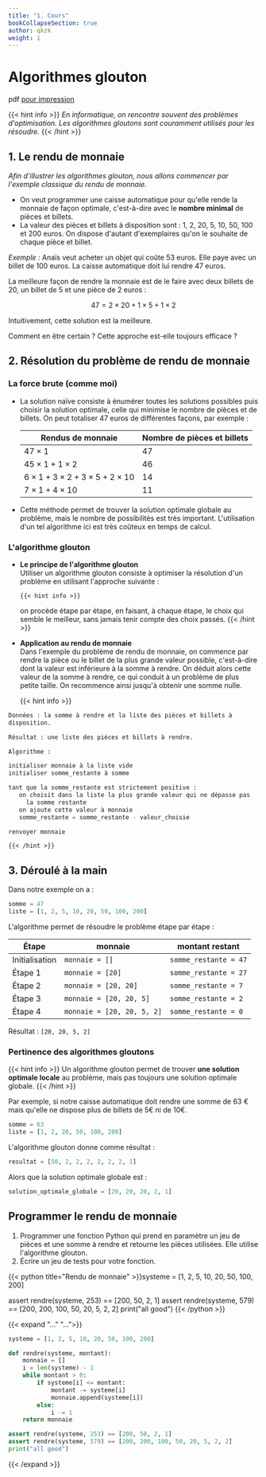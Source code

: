 ```yaml
---
title: "1. Cours"
bookCollapseSection: true
author: qkzk
weight: 1
---
```


# Algorithmes glouton

pdf [pour impression](/uploads/docsnsi/algo/glouton/1_cours.pdf)

{{< hint info >}}
_En informatique, on rencontre souvent des problèmes d'optimisation. Les algorithmes gloutons sont
couramment utilisés pour les résoudre._
{{< /hint >}}

## 1. Le rendu de monnaie

_Afin d'illustrer les algorithmes glouton, nous allons commencer par l'exemple classique du rendu de monnaie._

- On veut programmer une caisse automatique pour qu'elle rende la monnaie
  de façon optimale, c'est-à-dire avec le **nombre minimal** de pièces et
  billets.
- La valeur des pièces et billets à disposition sont : 1, 2, 20, 5, 10, 50, 100 et
  200 euros. On dispose d'autant d'exemplaires qu'on le souhaite de chaque
  pièce et billet.

_Exemple :_ Anaïs veut acheter un objet qui coûte 53 euros. Elle paye avec un
billet de 100 euros. La caisse automatique doit lui rendre 47 euros.

La meilleure façon de rendre la monnaie est de le faire avec deux billets de 20,
un billet de 5 et une pièce de 2 euros :

$$47 = 2 \times 20 + 1 \times 5 + 1 \times 2$$

Intuitivement, cette solution est la meilleure.

Comment en être certain ? Cette approche est-elle toujours efficace ?

## 2. Résolution du problème de rendu de monnaie

### La force brute (comme moi)

- La solution naïve consiste à énumérer toutes les solutions possibles puis
  choisir la solution optimale, celle qui minimise le nombre de pièces et
  de billets. On peut totaliser 47 euros de différentes façons, par exemple :

  | Rendus de monnaie                                 | Nombre de pièces et billets |
  | ------------------------------------------------- | --------------------------- |
  | $47 \times 1$                                     | 47                          |
  | $45 \times 1 + 1 \times 2$                        | 46                          |
  | $6\times 1 + 3\times 2 + 3 \times 5 + 2\times 10$ | 14                          |
  | $7 \times 1 + 4 \times 10$                        | 11                          |

- Cette méthode permet de trouver la solution optimale globale au problème,
  mais le nombre de possibilités est très important. L'utilisation d'un tel
  algorithme ici est très coûteux en temps de calcul.

### L'algorithme glouton

- **Le principe de l'algorithme glouton**\
   Utiliser un algorithme glouton consiste à optimiser la résolution d'un
  problème en utilisant l'approche suivante :

      {{< hint info >}}

  on procède étape par étape,
  en faisant, à chaque étape, le choix qui semble le meilleur, sans jamais
  tenir compte des choix passés.
  {{< /hint >}}

- **Application au rendu de monnaie**\
   Dans l'exemple du problème de rendu de monnaie, on commence par rendre la
  pièce ou le billet de la plus grande valeur possible, c'est-à-dire dont
  la valeur est inférieure à la somme à rendre. On déduit alors cette valeur
  de la somme à rendre, ce qui conduit à un problème de plus petite taille.
  On recommence ainsi jusqu'à obtenir une somme nulle.

  {{< hint info >}}

```python
Données : la somme à rendre et la liste des pièces et billets à
disposition.

Résultat : une liste des pièces et billets à rendre.

Algorithme :

initialiser monnaie à la liste vide
initialiser somme_restante à somme

tant que la somme_restante est strictement positive :
   on choisit dans la liste la plus grande valeur qui ne dépasse pas
     la somme restante
   on ajoute cette valeur à monnaie
   somme_restante = somme_restante - valeur_choisie

renvoyer monnaie
```

    {{< /hint >}}

## 3. Déroulé à la main

Dans notre exemple on a :

```python
somme = 47
liste = [1, 2, 5, 10, 20, 50, 100, 200]
```

L'algorithme permet de résoudre le problème étape par étape :

| Étape          | monnaie                    | montant restant       |
| -------------- | -------------------------- | --------------------- |
| Initialisation | `monnaie = []`             | `somme_restante = 47` |
| Étape 1        | `monnaie = [20]`           | `somme_restante = 27` |
| Étape 2        | `monnaie = [20, 20]`       | `somme_restante = 7`  |
| Étape 3        | `monnaie = [20, 20, 5]`    | `somme_restante = 2`  |
| Étape 4        | `monnaie = [20, 20, 5, 2]` | `somme_restante = 0`  |

Résultat : `[20, 20, 5, 2]`

### Pertinence des algorithmes gloutons

{{< hint info >}}
Un algorithme glouton permet de trouver **une solution optimale locale** au
problème, mais pas toujours une solution optimale globale.
{{< /hint >}}

Par exemple, si notre caisse automatique doit rendre une somme de 63 €
mais qu'elle ne dispose plus de billets de 5€ ni de 10€.

```python
somme = 63
liste = [1, 2, 20, 50, 100, 200]
```

L'algorithme glouton donne comme résultat :

```python
resultat = [50, 2, 2, 2, 2, 2, 2, 1]
```

Alors que la solution optimale globale est :

```python
solution_optimale_globale = [20, 20, 20, 2, 1]
```

## Programmer le rendu de monnaie

1. Programmer une fonction Python qui prend en paramètre un jeu de pièces
   et une somme à rendre et retourne les pièces utilisées.
   Elle utilise l'algorithme glouton.
2. Écrire un jeu de tests pour votre fonction.

{{< python title="Rendu de monnaie" >}}systeme = [1, 2, 5, 10, 20, 50, 100, 200]

assert rendre(systeme, 253) == [200, 50, 2, 1]
assert rendre(systeme, 579) == [200, 200, 100, 50, 20, 5, 2, 2]
print("all good")
{{< /python >}}

{{< expand "..." "...">}}

```python
systeme = [1, 2, 5, 10, 20, 50, 100, 200]

def rendre(systeme, montant):
    monnaie = []
    i = len(systeme) - 1
    while montant > 0:
        if systeme[i] <= montant:
            montant -= systeme[i]
            monnaie.append(systeme[i])
        else:
            i -= 1
    return monnaie

assert rendre(systeme, 253) == [200, 50, 2, 1]
assert rendre(systeme, 579) == [200, 200, 100, 50, 20, 5, 2, 2]
print("all good")
```

{{< /expand >}}
